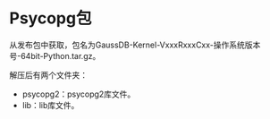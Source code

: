 # Psycopg包<a name="ZH-CN_TOPIC_0000001127192085"></a>

从发布包中获取，包名为GaussDB-Kernel-VxxxRxxxCxx-操作系统版本号-64bit-Python.tar.gz。

解压后有两个文件夹：

-   psycopg2：psycopg2库文件。
-   lib：lib库文件。

